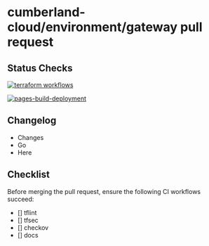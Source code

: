 # cumberland-cloud/environment/gateway pull request

## Status Checks

[![terraform workflows](https://github.com/cumberland-cloud/env-gateway/actions/workflows/action.yaml/badge.svg)](https://github.com/cumberland-cloud/env-gateway/actions/workflows/action.yaml)

[![pages-build-deployment](https://github.com/cumberland-cloud/env-gateway/actions/workflows/pages/pages-build-deployment/badge.svg)](https://github.com/cumberland-cloud/env-gateway/actions/workflows/pages/pages-build-deployment)

## Changelog
- Changes
- Go 
- Here

## Checklist
Before merging the pull request, ensure the following CI workflows succeed:

- [] tflint
- [] tfsec
- [] checkov 
- [] docs